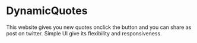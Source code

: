 # DynamicQuotes
This website gives you new quotes onclick the button and you can share as post on twitter.
Simple UI give its flexibility and responsiveness. 
